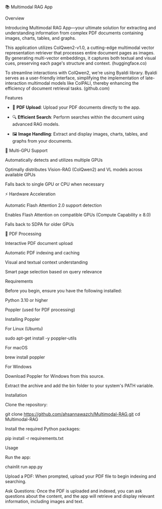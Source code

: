 📚 Multimodal RAG App

Overview

Introducing Multimodal RAG App—your ultimate solution for extracting and understanding information from complex PDF documents containing images, charts, tables, and graphs.

This application utilizes ColQwen2-v1.0, a cutting-edge multimodal vector representation retriever that processes entire document pages as images. By generating multi-vector embeddings, it captures both textual and visual cues, preserving each page's structure and context. (huggingface.co)

To streamline interactions with ColQwen2, we're using Byaldi library. Byaldi serves as a user-friendly interface, simplifying the implementation of late-interaction multimodal models like ColPALI, thereby enhancing the efficiency of document retrieval tasks. (github.com)

Features

- 📄 **PDF Upload**: Upload your PDF documents directly to the app.

- 🔍 **Efficient Search**: Perform searches within the document using advanced RAG models.

- 🖼️ **Image Handling**: Extract and display images, charts, tables, and graphs from your documents.

🚀 Multi-GPU Support

Automatically detects and utilizes multiple GPUs

Optimally distributes Vision-RAG (ColQwen2) and VL models across available GPUs

Falls back to single GPU or CPU when necessary

⚡ Hardware Acceleration

Automatic Flash Attention 2.0 support detection

Enables Flash Attention on compatible GPUs (Compute Capability ≥ 8.0)

Falls back to SDPA for older GPUs

📑 PDF Processing

Interactive PDF document upload

Automatic PDF indexing and caching

Visual and textual context understanding

Smart page selection based on query relevance

Requirements

Before you begin, ensure you have the following installed:

Python 3.10 or higher

Poppler (used for PDF processing)

Installing Poppler

For Linux (Ubuntu)

sudo apt-get install -y poppler-utils

For macOS

brew install poppler

For Windows

Download Poppler for Windows from this source.

Extract the archive and add the bin folder to your system's PATH variable.

Installation

Clone the repository:

git clone https://github.com/ahsannawazch/Multimodal-RAG.git
cd Multimodal-RAG

Install the required Python packages:

pip install -r requirements.txt

Usage

Run the app:

chainlit run app.py

Upload a PDF: When prompted, upload your PDF file to begin indexing and searching.

Ask Questions: Once the PDF is uploaded and indexed, you can ask questions about the content, and the app will retrieve and display relevant information, including images and text.


